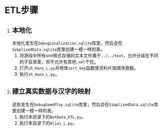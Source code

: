 # ETL步骤
1. ## 本地化
   本地化发生在`DebugLocalization.sqlite`库里，然后会在`SimplizedData.sqlite`库里创建一模一样的表。
   1. 将游戏中所有xml格式存储的文本文件置于`../../text`，允许分装在不同的子目录里，但不允许有其他`.xml`干扰。
   2. 打开`zh_Hans_L.py`并修改`sort_key`函数使资料片按顺序跑数。
   3. 执行`zh_Hans_L.py`。
2. ## 建立真实数据与汉字的映射
   这些发生在`DebugGamePlay.sqlite`库里，然后会在`SimplizedData.sqlite`库里创建一模一样的表。
   1. 执行本目录下的`BotData_ETL.py`。
   2. 执行本目录下的`Alias_L.py`。
